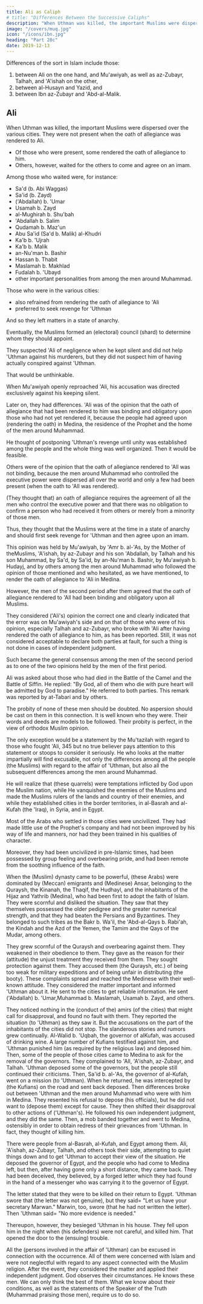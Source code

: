 ```yaml
---
title: Ali as Caliph
# title: "Differences Between the Successive Caliphs"
description: "When Uthman was killed, the important Muslims were dispersed over the various cities. They were not present when the oath of allegiance was rendered to Ali"
image: "/covers/muq.jpg"
icon: "/icons/ibn.jpg"
heading: "Part 28c"
date: 2019-12-13
---
```




Differences of the sort in Islam include those:

1. between Ali on the one hand, and Mu'awiyah, as well as az-Zubayr, Talhah, and 'A'ishah on the
other, 
2. between al-Husayn and Yazid, and 
3. between Ibn az-Zubayr and 'Abd-al-Malik.


## Ali

When Uthman was killed, the important Muslims were dispersed over the various cities. They were not present when the oath of allegiance was rendered to Ali. 

- Of those who were present, some rendered the oath of allegiance to him. 
- Others, however, waited for the others to come and agree on an imam. 

Among those who waited were, for instance:
- Sa'd (b. Abi Waggas)
- Sa'id (b. Zayd)
- ('Abdallah) b. 'Umar
- Usamah b. Zayd
- al-Mughirah b. Shu'bah
- 'Abdallah b. Salim
- Qudamah b. Maz'un
- Abu Sa'id (Sa'd b. Malik) al-Khudri
- Ka'b b. 'Ujrah
- Ka'b b. Malik
- an-Nu'man b. Bashir
- Hassan b. Thabit
- Maslamah b. Makhlad
- Fudalah b. 'Ubayd
- other important personalities from among the men around Muhammad. 

Those who were in the various cities:
- also refrained from rendering the oath of allegiance to 'Ali
- preferred to seek revenge for 'Uthman

And so they left matters in a state of anarchy. 

Eventually, the Muslims formed an (electoral) council (shard) to determine whom they should appoint. 

They suspected 'Ali of negligence when he kept silent and did not help 'Uthman against his murderers, but they did not suspect him of having actually conspired against 'Uthman. 

That would be unthinkable. 

When Mu'awiyah openly reproached 'Ali, his accusation was directed exclusively against his keeping silent.

Later on, they had differences. 'Ali was of the opinion that the oath of allegiance that had been rendered to him was binding and obligatory upon those who had not yet rendered it, because the people had agreed upon (rendering the oath) in Medina, the residence of the Prophet and the home of the men around Muhammad.

He thought of postponing 'Uthman's revenge until unity was established among the people and the whole thing was well organized. Then it would be feasible. 

Others were of the opinion that the oath of allegiance rendered to 'All was not binding, because the men around Muhammad who controlled the executive power were dispersed all over the world and only a few had been present (when the oath to 'All was rendered).

(They thought that) an oath of allegiance requires the agreement of all the men who control the executive power and that there was no obligation to confirm a person who had received it from others or merely from a minority of those men. 

Thus, they thought that the Muslims were at the time in a state of anarchy and should first seek revenge for 'Uthman and then agree upon an imam. 

This opinion was held by Mu'awiyah, by 'Amr b. al-'As, by the Mother of theMuslims, 'A'ishah, by az-Zubayr and his son 'Abdallah, by Talhah and his son Muhammad, by Sa'd, by Sa'id, by an-Nu'man b. Bashir, by Mu'awiyah b. Hudayj, and by others among the men around Muhammad who followed the opinion of those mentioned and who hesitated, as we have mentioned, to render the oath of allegiance to 'Ali in Medina.

However, the men of the second period after them agreed that the oath of allegiance rendered to 'All had been binding and obligatory upon all Muslims. 

They considered ('Ali's) opinion the correct one and clearly indicated that the error was on Mu'awiyah's side and on that of those who were of his opinion, especially Talhah and az-Zubayr, who broke with 'Ali after having rendered the oath of allegiance to him, as has been reported. Still, it was not considered acceptable to declare both parties at fault, for such a thing is not done in cases of independent judgment. 

Such became the general consensus among the men of the second period as to one of the two opinions held by the men of the first period. 

Ali was asked about those who had died in the Battle of the Camel and the Battle of Siffin. He replied: "By God, all of them who die with pure heart will be admitted by God to paradise." He referred to both parties. This remark was reported by at-Tabari and by others.

The probity of none of these men should be doubted. No aspersion should be cast on them in this connection. It is well known who they were. Their words and deeds are models to be followed. Their probity is perfect, in the view of orthodox Muslim opinion. 

The only exception would be a statement by the Mu'tazilah with regard to those who fought 'Ali, 345 but no true believer pays attention to this statement or stoops to consider it seriously. He who looks at the matter impartially will find excusable, not only the differences among all the people (the Muslims) with regard to the affair of 'Uthman, but also all the subsequent differences among the men around Muhammad. 

He will realize that (these quarrels) were temptations inflicted by God upon the Muslim nation, while He vanquished the enemies of the Muslims and made the Muslims rulers of the lands and country of their enemies, and while they established cities in the border territories, in al-Basrah and al-Kufah (the 'Iraq), in Syria, and in Egypt.

Most of the Arabs who settled in those cities were uncivilized. They had made little use of the Prophet's company and had not been improved by his way of life and manners, nor had they been trained in his qualities of character. 

Moreover, they had been uncivilized in pre-Islamic times, had been possessed by group feeling
and overbearing pride, and had been remote from the soothing influence of the faith.

When the (Muslim) dynasty came to be powerful, (these Arabs) were dominated by
(Meccan) emigrants and (Medinese) Ansar, belonging to the Quraysh, the Kinanah,
the Thaqif, the Hudhayl, and the inhabitants of the Hijaz and Yathrib (Medina), who
had been first to adopt the faith of Islam. They were scornful and disliked the
situation. They saw that they themselves possessed the older pedigree and the
greater numerical strength, and that they had beaten the Persians and Byzantines.
They belonged to such tribes as the Bakr b. Wa'il, the 'Abd-al-Qays b. Rabi'ah, the
Kindah and the Azd of the Yemen, the Tamim and the Qays of the Mudar, among
others. 

They grew scornful of the Quraysh and overbearing against them. They
weakened in their obedience to them. They gave as the reason for their (attitude) the
unjust treatment they received from them. They sought protection against them.
They accused them (the Quraysh, etc.) of being too weak for military expeditions
and of being unfair in distributing (the booty).
These complaints spread and reached the Medinese with their well-known
attitude. They considered the matter important and informed 'Uthman about it. He
sent to the cities to get reliable information. He sent ('Abdallah) b. 'Umar,Muhammad b. Maslamah, Usamah b. Zayd, and others. 

They noticed nothing in the (conduct of the) amirs (of the cities) that might call for disapproval, and found no
fault with them. They reported the situation (to 'Uthman) as they saw it. But the
accusations on the part of the inhabitants of the cities did not stop. The slanderous
stories and rumors grew continually. Al-Walid b. 'Uqbah, the governor of alKufah,
was accused of drinking wine. A large number of Kufians testified against him, and
'Uthman punished him (as required by the religious law) and deposed him. Then,
some of the people of those cities came to Medina to ask for the removal of the
governors. They complained to 'All, 'A'ishah, az-Zubayr, and Talhah. 'Uthman
deposed some of the governors, but the people still continued their criticisms. Then,
Sa'id b. al-'As, the governor of al-Kufah, went on a mission (to 'Uthman). When he
returned, he was intercepted by (the Kufians) on the road and sent back deposed.
Then differences broke out between 'Uthman and the men around Muhammad who
were with him in Medina. They resented his refusal to depose (his officials), but he
did not want to (depose them) except for cause.
They then shifted their disapproval to other actions of ('Uthman's). He
followed his own independent judgment, and they did the same. Then, a mob
banded together and went to Medina, ostensibly in order to obtain redress of their
grievances from 'Uthman. In fact, they thought of killing him. 

There were people from al-Basrah, al-Kufah, and Egypt among them. Ali, 'A'ishah, az-Zubayr, Talhah, and others took their side, attempting to quiet things down and to get 'Uthman to accept their view of the situation. He deposed the governor of Egypt, and the people who had come to Medina left, but then, after having gone only a short distance, they came back. They had been deceived, they believed, by a forged letter which they had found in the hand of a messenger who was carrying it to the governor of Egypt.

The letter stated that they were to be killed on their return to Egypt. 'Uthman swore that (the letter was not genuine), but they said= "Let us have your secretary Marwan." Marwin, too, swore (that he had not written the
letter). Then 'Uthman said= "No more evidence is needed." 

Thereupon, however, they besieged 'Uthman in his house. They fell upon him in the night when (his
defenders) were not careful, and killed him. That opened the door to the (ensuing)
trouble.

All the (persons involved in the affair of 'Uthman) can be excused in
connection with the occurrence. All of them were concerned with Islam and were
not neglectful with regard to any aspect connected with the Muslim religion. After
the event, they considered the matter and applied their independent judgment. God
observes their circumstances. He knows these men. We can only think the best of
them. What we know about their conditions, as well as the statements of the Speaker
of the Truth (Muhammad praising those men), require us to do so.

